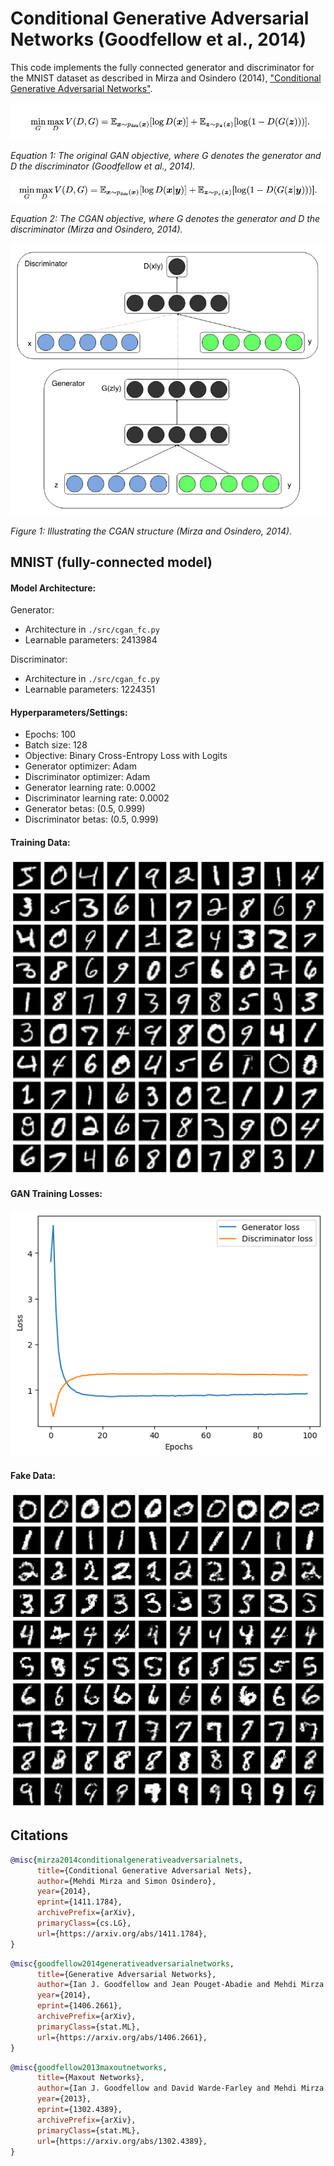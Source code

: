 # Conditional Generative Adversarial Networks (Goodfellow et al., 2014)
This code implements the fully connected generator and discriminator for the MNIST dataset as described in Mirza and Osindero (2014), ["Conditional Generative Adversarial Networks"](https://arxiv.org/abs/1406.2661).

![gan_objective](./assets/gan_objective.png)

*Equation 1: The original GAN objective, where G denotes the generator and D the discriminator (Goodfellow et al., 2014).*

![cgan_objective](./assets/cgan_objective.png)

*Equation 2: The CGAN objective, where G denotes the generator and D the discriminator (Mirza and Osindero, 2014).*

![cgan_architecture](./assets/cgan_architecture.png)

*Figure 1: Illustrating the CGAN structure (Mirza and Osindero, 2014).*

## MNIST (fully-connected model)

#### Model Architecture:

Generator:
* Architecture in `./src/cgan_fc.py`
* Learnable parameters: 2413984

Discriminator:
* Architecture in `./src/cgan_fc.py`
* Learnable parameters: 1224351

#### Hyperparameters/Settings:
* Epochs: 100  
* Batch size: 128
* Objective: Binary Cross-Entropy Loss with Logits
* Generator optimizer: Adam
* Discriminator optimizer: Adam
* Generator learning rate: 0.0002  
* Discriminator learning rate: 0.0002  
* Generator betas: (0.5, 0.999)  
* Discriminator betas: (0.5, 0.999)  

#### Training Data:
![MNIST_Training_Data](./assets/mnist_train.png)

#### GAN Training Losses:
![MNIST_Loss](./assets/mnist_loss.png)


#### Fake Data:
![MNIST_Fake_Data](./assets/mnist_fake.png)

## Citations

```bibtex
@misc{mirza2014conditionalgenerativeadversarialnets,
      title={Conditional Generative Adversarial Nets}, 
      author={Mehdi Mirza and Simon Osindero},
      year={2014},
      eprint={1411.1784},
      archivePrefix={arXiv},
      primaryClass={cs.LG},
      url={https://arxiv.org/abs/1411.1784}, 
}
```

```bibtex
@misc{goodfellow2014generativeadversarialnetworks,
      title={Generative Adversarial Networks}, 
      author={Ian J. Goodfellow and Jean Pouget-Abadie and Mehdi Mirza and Bing Xu and David Warde-Farley and Sherjil Ozair and Aaron Courville and Yoshua Bengio},
      year={2014},
      eprint={1406.2661},
      archivePrefix={arXiv},
      primaryClass={stat.ML},
      url={https://arxiv.org/abs/1406.2661}, 
}
```

```bibtex
@misc{goodfellow2013maxoutnetworks,
      title={Maxout Networks}, 
      author={Ian J. Goodfellow and David Warde-Farley and Mehdi Mirza and Aaron Courville and Yoshua Bengio},
      year={2013},
      eprint={1302.4389},
      archivePrefix={arXiv},
      primaryClass={stat.ML},
      url={https://arxiv.org/abs/1302.4389}, 
}
```
